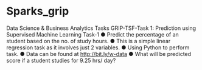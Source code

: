 # Sparks_grip


Data Science & Business Analytics Tasks
GRIP-TSF-Task 1: Prediction using Supervised Machine Learning
Task-1
● Predict the percentage of an student based on the no. of study hours.
● This is a simple linear regression task as it involves just 2 variables.
● Using Python to perform task.
● Data can be found at http://bit.ly/w-data
● What will be predicted score if a student studies for 9.25 hrs/ day?

